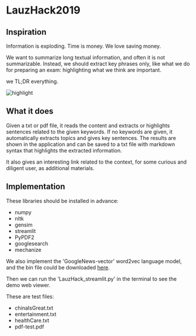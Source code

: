 # LauzHack2019

## Inspiration
Information is exploding. Time is money. We love saving money.

We want to summarize long textual information, and often it is not summarizable. Instead, we should extract key phrases only, like what we do for preparing an exam: highlighting what we think are important.

we TL;DR everything.

![highlight](https://encrypted-tbn0.gstatic.com/images?q=tbn%3AANd9GcQXvk1X3xJAVaRvGmCzFZ55ljV83DzwxnrHNgw9mi8TGIwWRlcw)

## What it does
Given a txt or pdf file, it reads the content and extracts or highlights sentences related to the given keywords. If no keywords are given, it automatically extracts topics and gives key sentences. The results are shown in the application and can be saved to a txt file with markdown syntax that highlights the extracted information.

It also gives an interesting link related to the context, for some curious and diligent user, as additional materials.

## Implementation
These libraries should be installed in advance:
- numpy
- nltk
- gensim
- streamlit
- PyPDF2
- googlesearch
- mechanize

We also implement the 'GoogleNews-vector' word2vec language model, and the bin file could be downloaded [here](https://drive.google.com/file/d/0B7XkCwpI5KDYNlNUTTlSS21pQmM/edit). 

Then we can run the 'LauzHack_streamlit.py' in the terminal to see the demo web viewer.

These are test files:
- chinaIsGreat.txt
- entertainment.txt
- healthCare.txt
- pdf-test.pdf
